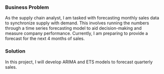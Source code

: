 ### Business Problem

As the supply chain analyst, I am tasked with forecasting monthly sales data to synchronize supply with demand. This involves running the numbers through a time series forecasting model to aid decision-making and measure company performance. Currently, I am preparing to provide a forecast for the next 4 months of sales.


### Solution
In this project, I will develop ARIMA and ETS models to forecast quarterly sales.
